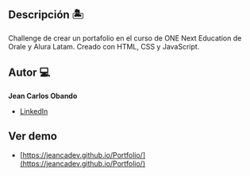 ## Descripción 🏝

Challenge de crear un portafolio en el curso de ONE Next Education de Orale y Alura Latam. Creado con HTML, CSS y JavaScript.

## Autor 💻
**Jean Carlos Obando**

* [LinkedIn](https://www.linkedin.com/in/jeancarlosobando/)

## Ver demo
* [https://jeancadev.github.io/Portfolio/](https://jeancadev.github.io/Portfolio/)
